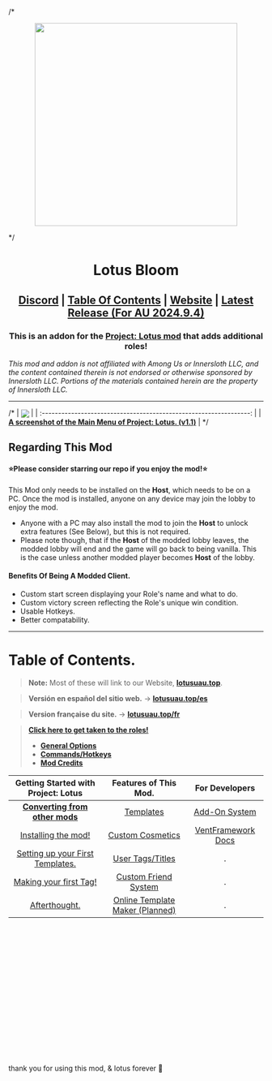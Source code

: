 /*<p align="center">
  <img width="400" height="400" src="https://avatars.githubusercontent.com/u/173427715">
</p>*/
<h1 align="center">Lotus Bloom</h1>

<h2 align="center"> <a href="https://discord.gg/projectlotus">Discord</a> | <a href="#table-of-contents">Table Of Contents</a> | <a href="https://beta.lotusau.top/">Website</a> | <a href="https://github.com/CitrionDragon/LotusBloom/releases">Latest Release (For AU 2024.9.4)</a>

<h3 align="center">This is an addon for the <a href="https://github.com/Lotus-AU/LotusContinued">Project: Lotus mod</a> that adds additional roles! </h3>
<i align="center">This mod and addon is not affiliated with Among Us or Innersloth LLC, and the content contained therein is not endorsed or otherwise sponsored by Innersloth LLC. Portions of the materials contained herein are the property of Innersloth LLC.</i>

---
/*
|        <img align="center" src="./.github/main_menu2.png">         |
| :----------------------------------------------------------------: |
| <u>**A screenshot of the Main Menu of Project: Lotus. (v1.1)**</u> |
*/
## Regarding This Mod

#### ⭐Please consider starring our repo if you enjoy the mod!⭐

This Mod only needs to be installed on the **Host**, which needs to be on a PC. Once the mod is installed, anyone on any device may join the lobby to enjoy the mod. <br>

- Anyone with a PC may also install the mod to join the **Host** to unlock extra features (See Below), but this is not required.
- Please note though, that if the **Host** of the modded lobby leaves, the modded lobby will end and the game will go back to being vanilla. This is the case unless another modded player becomes **Host** of the lobby.

#### Benefits Of Being A Modded Client.<br>

- Custom start screen displaying your Role's name and what to do.
- Custom victory screen reflecting the Role's unique win condition.
- Usable Hotkeys.
- Better compatability.

---

# Table of Contents.

> **Note:** Most of these will link to our Website, [**lotusuau.top**](https://beta.lotusuau.top). <br>

> **Versión en español del sitio web.** -> [**lotusuau.top/es**](https://beta.lotusuau.top/es)<br>

> **Version française du site.** -> [**lotusuau.top/fr**](https://beta.lotusuau.top/fr)<br>

> [**Click here to get taken to the roles!**](https://beta.lotusuau.top/en/roles)
>
> - [**General Options**](https://beta.lotusuau.top/rd/options)
> - [**Commands/Hotkeys**](https://beta.lotusuau.top/rd/commands)
> - [**Mod Credits**](https://beta.lotusuau.top/credits)

|                     Getting Started with Project: Lotus                     |                    Features of This Mod.                     |                    For Developers                      |
| :-------------------------------------------------------------------------: | :----------------------------------------------------------: | :--------------------------------------------------:   |
|   [**Converting from other mods**](https://beta.lotusau.top/rd/convert)    |     [Templates](https://beta.lotusuau.top/rd/templates)      | [Add-On System](https://beta.lotusau.top/dev/addons)  |
|         [Installing the mod!](https://beta.lotusau.top/rd/install)         |   [Custom Cosmetics](https://beta.lotusuau.top/rd/touhats)   | [VentFramework Docs](https://beta.lotusuau.top/dev/vf) |
| [Setting up your First Templates.](https://beta.lotusuau.top/rd/f-template) |    [User Tags/Titles](https://beta.lotusuau.top/rd/tags)     |                          .                             |
|      [Making your first Tag!](https://beta.lotusuau.top/rd/first-tag)       | [Custom Friend System](https://beta.lotusuau.top/rd/friends) |                          .                             |
|        [Afterthought.](https://beta.lotusuau.top/rd/gs-afterthought)        |             [Online Template Maker (Planned)](#)             |                          .                             |

<br>
<br>
<br>
<br>
<br>
<br>
<br>
<br>
<br>
<br>
<br>
<br>
<br>
<br>
<br>
<br>
thank you for using this mod, & lotus forever 🪷
